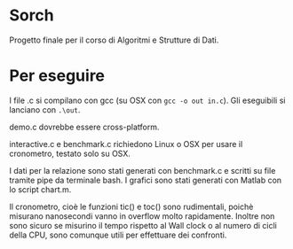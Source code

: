 # Sorch
Progetto finale per il corso di Algoritmi e Strutture di Dati.

# Per eseguire
I file .c si compilano con gcc (su OSX con `gcc -o out in.c`). Gli eseguibili si lanciano con `.\out`.

demo.c dovrebbe essere cross-platform.

interactive.c e benchmark.c richiedono Linux o OSX per usare il cronometro, testato solo su OSX.

I dati per la relazione sono stati generati con benchmark.c e scritti su file tramite pipe da terminale bash.
I grafici sono stati generati con Matlab con lo script chart.m.

Il cronometro, cioè le funzioni tic() e toc() sono rudimentali, poichè misurano nanosecondi vanno in overflow molto rapidamente.
Inoltre non sono sicuro se misurino il tempo rispetto al Wall clock o al numero di cicli della CPU, sono comunque utili per 
effettuare dei confronti.
